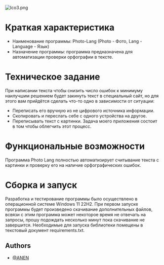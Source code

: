 
![Ico3.png](https://i.postimg.cc/rsRNXWm2/Ico3.png)


# Краткая характеристика
+ Наименование программы: Photo-Lang (Photo - Фото, Lang - Language - Язык)
+ Назначение программы: программа предназначена для автоматизации проверки орфографии в тексте.


# Техническое задание
При написании текста чтобы снизить число ошибок к минимуму наилучшим решением будет закинуть текст в специальный сайт, но для этого вам прийдётся сделать что-то одно в зависимости от ситуации:  
+ Переписать его вручную из не цифрового источника информации.
+ Скопировать и переслать себе с одного устройства на другое.
+ Переписывать текст с картинки.
Задача моего приложения состоит в том чтобы облегчить этот процесс.


# Функциональные возможности
Программа Photo Lang полностью автоматизирует считывание текста с картинки и проверку его на наличие орфографических ошибок.

# Сборка и запуск
Разработка и тестирование программы было осуществлено в операционной системе Windows 11 22H2.
При первом запуске программы будет произведено скачивание дополнительных файлов, всвязи с этим программа может некоторое время не отвечать на запросы,
прошу подождать несколько минут пока скачивание не завершится.
Необходимые для запуска библиотеки помещены в текстовый документ requirements.txt.

## Authors

- [@ANEN](https://github.com/DangerousANEN)

